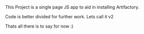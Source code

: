 This Project is a single page JS app to aid in installing Artifactory.

Code is better divided for further work. Lets call it v2

Thats all there is to say for now :)
